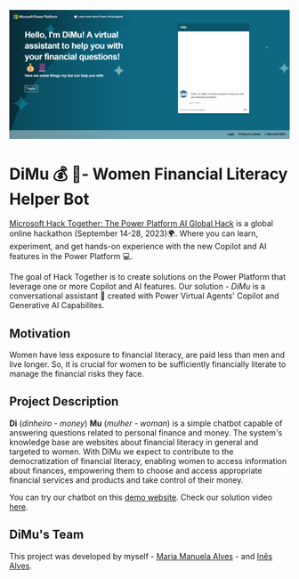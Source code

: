 ![Image](Github_Image.png)


# DiMu 💰 📔- Women Financial Literacy Helper Bot

[Microsoft Hack Together: The Power Platform AI Global Hack](https://learn.microsoft.com/en-us/events/hack-together-powerplatform-ai/) is a global online hackathon (September 14-28, 2023)🌍. Where you can learn, experiment, and get hands-on experience with the new Copilot and AI features in the Power Platform 💻. 

The goal of Hack Together is to create solutions on the Power Platform that leverage one or more Copilot and AI features. Our solution - *DiMu* is a conversational assistant 🤖 created with Power Virtual Agents' Copilot and Generative AI Capabilites.

## Motivation

Women have less exposure to financial literacy, are paid less than men and live longer. So, it is crucial for women to be sufficiently financially literate to manage the financial risks they face.

## Project Description

**Di** (*dinheiro - money*) **Mu** (*mulher - woman*) is a simple chatbot capable of answering questions related to personal finance and money. The system's knowledge base are websites about financial literacy in general and targeted to women. With DiMu we expect to contribute to the democratization of financial literacy, enabling women to access information about finances, empowering them to choose and access appropriate financial services and products and take control of their money.

You can try our chatbot on this [demo website](https://web.powerva.microsoft.com/environments/2e9ef168-bfef-e2b4-8737-16cb16a3cd10/bots/cr478_bot1/canvas?__version__=2).
Check our solution video [here](https://youtu.be/hYGTc-NK5kk?feature=shared).

## DiMu's Team

This project was developed by myself - [Maria Manuela Alves](https://www.linkedin.com/in/maria-manuela-alves/) - and [Inês Alves](http://www.linkedin.com/in/inêstavaresalves).
